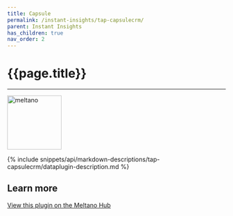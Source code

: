 ```yaml
---
title: Capsule
permalink: /instant-insights/tap-capsulecrm/
parent: Instant Insights
has_children: true
nav_order: 2
---
```


# {{page.title}}

---

<img src="{{site.baseurl}}/assets/data_source_images/tap-capsulecrm.svg" width="125" alt="meltano">

{% include snippets/api/markdown-descriptions/tap-capsulecrm/dataplugin-description.md %}

## Learn more

[View this plugin on the Meltano Hub](https://hub.meltano.com/extractors/tap-capsulecrm/)
